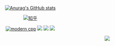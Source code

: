 ## 

<div id="title" align=center>

[![Anurag's GitHub stats](https://github-readme-stats.vercel.app/api?username=380561016&show_icons=true&theme=tokyonight)](https://b23.tv/iEJTnPp)

[![知乎](https://img.shields.io/badge/bilibili-pink)](https://space.bilibili.com/177308205?spm_id_from=333.1007.0.0)

[![modern cpp](https://img.shields.io/badge/code-C++-blue)](https://learn.microsoft.com/zh-cn/cpp/cpp/welcome-back-to-cpp-modern-cpp) 
![](https://img.shields.io/badge/讨厌-学习-yellow) 
![](https://img.shields.io/badge/性格-开朗-red) 
![](https://img.shields.io/badge/爱好-二次元-red)



<img align="right" src="https://moe-counter.glitch.me/get/@star?theme=rule34">

</div>


